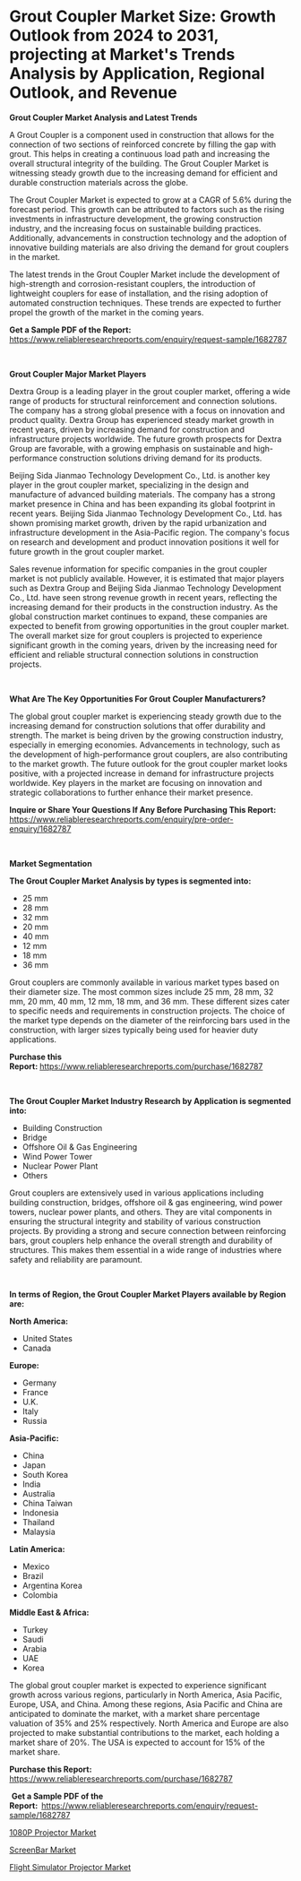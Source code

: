 <p><h1>Grout Coupler Market Size: Growth Outlook from 2024 to 2031, projecting at Market's Trends Analysis by Application, Regional Outlook, and Revenue</h1></p><p><strong>Grout Coupler Market Analysis and Latest Trends</strong></p>
<p><p>A Grout Coupler is a component used in construction that allows for the connection of two sections of reinforced concrete by filling the gap with grout. This helps in creating a continuous load path and increasing the overall structural integrity of the building. The Grout Coupler Market is witnessing steady growth due to the increasing demand for efficient and durable construction materials across the globe.</p><p>The Grout Coupler Market is expected to grow at a CAGR of 5.6% during the forecast period. This growth can be attributed to factors such as the rising investments in infrastructure development, the growing construction industry, and the increasing focus on sustainable building practices. Additionally, advancements in construction technology and the adoption of innovative building materials are also driving the demand for grout couplers in the market.</p><p>The latest trends in the Grout Coupler Market include the development of high-strength and corrosion-resistant couplers, the introduction of lightweight couplers for ease of installation, and the rising adoption of automated construction techniques. These trends are expected to further propel the growth of the market in the coming years.</p></p>
<p><strong>Get a Sample PDF of the Report:&nbsp;</strong> <a href="https://www.reliableresearchreports.com/enquiry/request-sample/1682787">https://www.reliableresearchreports.com/enquiry/request-sample/1682787</a></p>
<p>&nbsp;</p>
<p><strong>Grout Coupler Major Market Players</strong></p>
<p><p>Dextra Group is a leading player in the grout coupler market, offering a wide range of products for structural reinforcement and connection solutions. The company has a strong global presence with a focus on innovation and product quality. Dextra Group has experienced steady market growth in recent years, driven by increasing demand for construction and infrastructure projects worldwide. The future growth prospects for Dextra Group are favorable, with a growing emphasis on sustainable and high-performance construction solutions driving demand for its products.</p><p>Beijing Sida Jianmao Technology Development Co., Ltd. is another key player in the grout coupler market, specializing in the design and manufacture of advanced building materials. The company has a strong market presence in China and has been expanding its global footprint in recent years. Beijing Sida Jianmao Technology Development Co., Ltd. has shown promising market growth, driven by the rapid urbanization and infrastructure development in the Asia-Pacific region. The company's focus on research and development and product innovation positions it well for future growth in the grout coupler market.</p><p>Sales revenue information for specific companies in the grout coupler market is not publicly available. However, it is estimated that major players such as Dextra Group and Beijing Sida Jianmao Technology Development Co., Ltd. have seen strong revenue growth in recent years, reflecting the increasing demand for their products in the construction industry. As the global construction market continues to expand, these companies are expected to benefit from growing opportunities in the grout coupler market. The overall market size for grout couplers is projected to experience significant growth in the coming years, driven by the increasing need for efficient and reliable structural connection solutions in construction projects.</p></p>
<p>&nbsp;</p>
<p><strong>What Are The Key Opportunities For Grout Coupler Manufacturers?</strong></p>
<p><p>The global grout coupler market is experiencing steady growth due to the increasing demand for construction solutions that offer durability and strength. The market is being driven by the growing construction industry, especially in emerging economies. Advancements in technology, such as the development of high-performance grout couplers, are also contributing to the market growth. The future outlook for the grout coupler market looks positive, with a projected increase in demand for infrastructure projects worldwide. Key players in the market are focusing on innovation and strategic collaborations to further enhance their market presence.</p></p>
<p><strong>Inquire or Share Your Questions If Any Before Purchasing This Report:</strong> <a href="https://www.reliableresearchreports.com/enquiry/pre-order-enquiry/1682787">https://www.reliableresearchreports.com/enquiry/pre-order-enquiry/1682787</a></p>
<p>&nbsp;</p>
<p><strong>Market Segmentation</strong></p>
<p><strong>The Grout Coupler Market Analysis by types is segmented into:</strong></p>
<p><ul><li>25 mm</li><li>28 mm</li><li>32 mm</li><li>20 mm</li><li>40 mm</li><li>12 mm</li><li>18 mm</li><li>36 mm</li></ul></p>
<p><p>Grout couplers are commonly available in various market types based on their diameter size. The most common sizes include 25 mm, 28 mm, 32 mm, 20 mm, 40 mm, 12 mm, 18 mm, and 36 mm. These different sizes cater to specific needs and requirements in construction projects. The choice of the market type depends on the diameter of the reinforcing bars used in the construction, with larger sizes typically being used for heavier duty applications.</p></p>
<p><strong>Purchase this Report:&nbsp;</strong><a href="https://www.reliableresearchreports.com/purchase/1682787">https://www.reliableresearchreports.com/purchase/1682787</a></p>
<p>&nbsp;</p>
<p><strong>The Grout Coupler Market Industry Research by Application is segmented into:</strong></p>
<p><ul><li>Building Construction</li><li>Bridge</li><li>Offshore Oil & Gas Engineering</li><li>Wind Power Tower</li><li>Nuclear Power Plant</li><li>Others</li></ul></p>
<p><p>Grout couplers are extensively used in various applications including building construction, bridges, offshore oil & gas engineering, wind power towers, nuclear power plants, and others. They are vital components in ensuring the structural integrity and stability of various construction projects. By providing a strong and secure connection between reinforcing bars, grout couplers help enhance the overall strength and durability of structures. This makes them essential in a wide range of industries where safety and reliability are paramount.</p></p>
<p>&nbsp;</p>
<p><strong>In terms of Region, the Grout Coupler Market Players available by Region are:</strong></p>
<p>
    <p> <strong> North America: </strong>
        <ul>
            <li>United States</li>
            <li>Canada</li>
        </ul>
        </p> 
    <p> <strong> Europe: </strong>
        <ul>
            <li>Germany</li>
            <li>France</li>
            <li>U.K.</li>
            <li>Italy</li>
            <li>Russia</li>
        </ul>
        </p> 
    <p> <strong> Asia-Pacific: </strong>
        <ul>
            <li>China</li>
            <li>Japan</li>
            <li>South Korea</li>
            <li>India</li>
            <li>Australia</li>
            <li>China Taiwan</li>
            <li>Indonesia</li>
            <li>Thailand</li>
            <li>Malaysia</li>
        </ul>
        </p> 
    <p> <strong> Latin America: </strong>
        <ul>
            <li>Mexico</li>
            <li>Brazil</li>
            <li>Argentina Korea</li>
            <li>Colombia</li>
        </ul>
        </p> 
    <p> <strong> Middle East & Africa: </strong>
        <ul>
            <li>Turkey</li>
            <li>Saudi</li>
            <li>Arabia</li>
            <li>UAE</li>
            <li>Korea</li>
        </ul>
    </p>
    </p>
<p><p>The global grout coupler market is expected to experience significant growth across various regions, particularly in North America, Asia Pacific, Europe, USA, and China. Among these regions, Asia Pacific and China are anticipated to dominate the market, with a market share percentage valuation of 35% and 25% respectively. North America and Europe are also projected to make substantial contributions to the market, each holding a market share of 20%. The USA is expected to account for 15% of the market share.</p></p>
<p><strong>Purchase this Report: </strong><a href="https://www.reliableresearchreports.com/purchase/1682787">https://www.reliableresearchreports.com/purchase/1682787</a></p>
<p>&nbsp;<strong>Get a Sample PDF of the Report:&nbsp;&nbsp;</strong><a href="https://www.reliableresearchreports.com/enquiry/request-sample/1682787">https://www.reliableresearchreports.com/enquiry/request-sample/1682787</a></p>
<p><strong></strong></p>
<p><p><a href="https://github.com/nancykennedykellievqfqt2/Market-Research-Report-List-1/blob/main/1080p-projector-market.md">1080P Projector Market</a></p><p><a href="https://github.com/prosalinda88/Market-Research-Report-List-3/blob/main/screenbar-market.md">ScreenBar Market</a></p><p><a href="https://github.com/NorbertYates/Market-Research-Report-List-3/blob/main/flight-simulator-projector-market.md">Flight Simulator Projector Market</a></p></p>